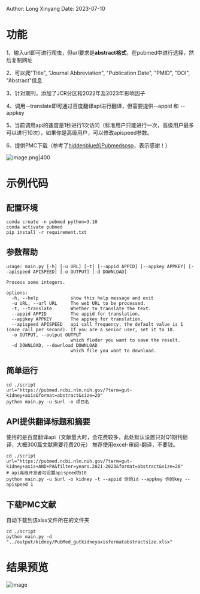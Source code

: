 Author: Long Xinyang
Date: 2023-07-10


# 功能

1、输入url即可进行爬虫，但url要求是**abstract格式**，在pubmed中进行选择，然后复制网址

2、可以爬"Title", "Journal Abbreviation", "Publication Date", "PMID", "DOI", "Abstract"信息

3、针对期刊，添加了JCR分区和2022年及2023年影响因子

4、调用--translate即可通过百度翻译api进行翻译，但需要提供--appid 和 --appkey 

5、当前调用api的速度是1秒进行1次访问（标准用户只能进行一次，高级用户最多可以进行10次），如果你是高级用户，可以修改apispeed参数。

6、提供PMC下载（参考了[hiddenblue的Pubmedsoso](https://github.com/hiddenblue/Pubmedsoso)，表示感谢！）


![image.png|400](https://markdown-1300560293.cos.ap-guangzhou.myqcloud.com/markdown/20230710141748.png)


# 示例代码

## 配置环境

```shell
conda create -n pubmed python=3.10
conda activate pubmed
pip install -r requirement.txt
```

## 参数帮助

```shell
usage: main.py [-h] [-u URL] [-t] [--appid APPID] [--appkey APPKEY] [--apispeed APISPEED] [-o OUTPUT] [-d DOWNLOAD]

Process some integers.

options:
  -h, --help            show this help message and exit
  -u URL, --url URL     The web URL to be processed.
  -t, --translate       Whether to translate the text.
  --appid APPID         The appid for translation.
  --appkey APPKEY       The appkey for translation.
  --apispeed APISPEED   api call frequency, the default value is 1 (once call per second). If you are a senior user, set it to 10.
  -o OUTPUT, --output OUTPUT
                        which floder you want to save the result.
  -d DOWNLOAD, --download DOWNLOAD
                        which file you want to download.
```

## 简单运行

```shell
cd ./script
url="https://pubmed.ncbi.nlm.nih.gov/?term=gut-kidney+axis&format=abstract&size=20"
python main.py -u $url -o 项目名
```

## API提供翻译标题和摘要

使用的是百度翻译api（文献量大时，会花费较多，此处默认设置只对Q1期刊翻译，大概300篇文献需要花费20元）
推荐使用excel-审阅-翻译，不要钱。

```shell
cd ./script
url="https://pubmed.ncbi.nlm.nih.gov/?term=gut-kidney+axis+AND+PA&filter=years.2021-2023&format=abstract&size=20"
# api高级开发者可设置apispeed为10
python main.py -u $url -o kidney -t --appid 你的id --appkey 你的key --apispeed 1 
```

## 下载PMC文献

自动下载到该xlsx文件所在的文件夹

```shell
cd ./script
python main.py -d "../output/kidney/PubMed_gutkidneyaxisformatabstractsize.xlsx"
```

# 结果预览

![image](https://github.com/PiaoyangGuohai1/pubmed_get/assets/53299096/7a4dc9d7-dd92-45a9-bf5b-950bdb21c7f1)

